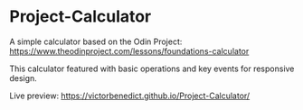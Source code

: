 # Project-Calculator

A simple calculator based on the Odin Project: https://www.theodinproject.com/lessons/foundations-calculator

This calculator featured with basic operations and key events for responsive design.

Live preview: https://victorbenedict.github.io/Project-Calculator/
